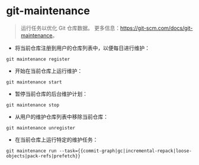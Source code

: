 # git-maintenance

> 运行任务以优化 Git 仓库数据。
> 更多信息：<https://git-scm.com/docs/git-maintenance>。

- 将当前仓库注册到用户的仓库列表中，以便每日进行维护：

`git maintenance register`

- 开始在当前仓库上运行维护：

`git maintenance start`

- 暂停当前仓库的后台维护计划：

`git maintenance stop`

- 从用户的维护仓库列表中移除当前仓库：

`git maintenance unregister`

- 在当前仓库上运行特定的维护任务：

`git maintenance run --task={{commit-graph|gc|incremental-repack|loose-objects|pack-refs|prefetch}}`